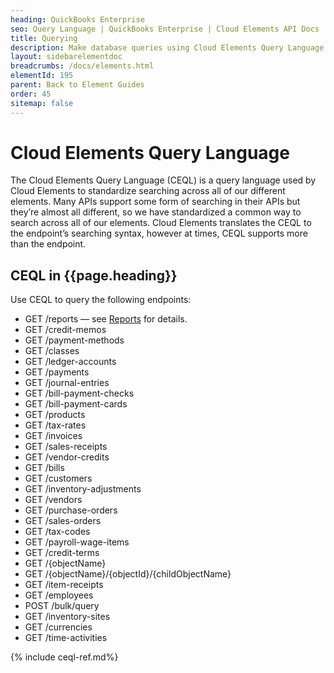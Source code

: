 ```yaml
---
heading: QuickBooks Enterprise
seo: Query Language | QuickBooks Enterprise | Cloud Elements API Docs
title: Querying
description: Make database queries using Cloud Elements Query Language.
layout: sidebarelementdoc
breadcrumbs: /docs/elements.html
elementId: 195
parent: Back to Element Guides
order: 45
sitemap: false
---
```


# Cloud Elements Query Language

The Cloud Elements Query Language (CEQL) is a query language used by Cloud Elements to standardize searching across all of our different elements. Many APIs support some form of searching in their APIs but they’re almost all different, so we have standardized a common way to search across all of our elements. Cloud Elements translates the CEQL to the endpoint’s searching syntax, however at times, CEQL supports more than the endpoint.

## CEQL in {{page.heading}}

Use CEQL to query the following endpoints:

* GET /reports &mdash; see [Reports](reports.html) for details.
* GET /credit-memos
* GET /payment-methods
* GET /classes
* GET /ledger-accounts
* GET /payments
* GET /journal-entries
* GET /bill-payment-checks
* GET /bill-payment-cards
* GET /products
* GET /tax-rates
* GET /invoices
* GET /sales-receipts
* GET /vendor-credits
* GET /bills
* GET /customers
* GET /inventory-adjustments
* GET /vendors
* GET /purchase-orders
* GET /sales-orders
* GET /tax-codes
* GET /payroll-wage-items
* GET /credit-terms
* GET /{objectName}
* GET /{objectName}/{objectId}/{childObjectName}
* GET /item-receipts
* GET /employees
* POST /bulk/query
* GET /inventory-sites
* GET /currencies
* GET /time-activities

{% include ceql-ref.md%}
